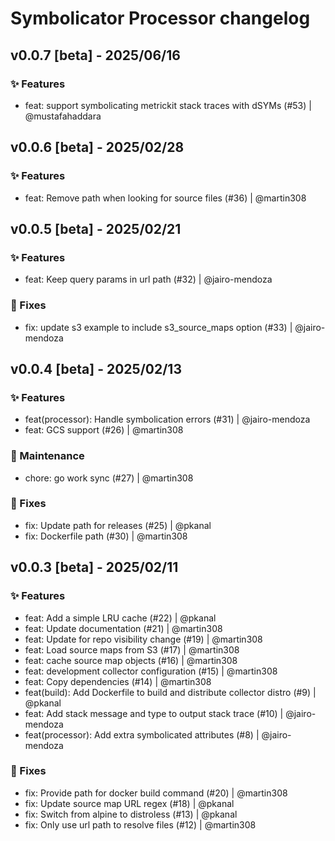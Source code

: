 # Symbolicator Processor changelog

## v0.0.7 [beta] - 2025/06/16
### ✨ Features

- feat: support symbolicating metrickit stack traces with dSYMs (#53) | @mustafahaddara

## v0.0.6 [beta] - 2025/02/28

### ✨ Features

- feat: Remove path when looking for source files (#36) | @martin308

## v0.0.5 [beta] - 2025/02/21

### ✨ Features

- feat: Keep query params in url path (#32) | @jairo-mendoza

### 🐛 Fixes

- fix: update s3 example to include s3_source_maps option (#33) | @jairo-mendoza

## v0.0.4 [beta] - 2025/02/13

### ✨ Features

- feat(processor): Handle symbolication errors (#31) | @jairo-mendoza
- feat: GCS support (#26) | @martin308

### 🚧 Maintenance

- chore: go work sync (#27) | @martin308

### 🐛 Fixes

- fix: Update path for releases (#25) | @pkanal
- fix: Dockerfile path (#30) | @martin308

## v0.0.3 [beta] - 2025/02/11

### ✨ Features

- feat: Add a simple LRU cache (#22) | @pkanal
- feat: Update documentation (#21) | @martin308
- feat: Update for repo visibility change (#19) | @martin308
- feat: Load source maps from S3 (#17) | @martin308
- feat: cache source map objects (#16) | @martin308
- feat: development collector configuration (#15) | @martin308
- feat: Copy dependencies (#14) | @martin308
- feat(build): Add Dockerfile to build and distribute collector distro (#9) | @pkanal
- feat: Add stack message and type to output stack trace (#10) | @jairo-mendoza
- feat(processor): Add extra symbolicated attributes (#8) | @jairo-mendoza

### 🐛 Fixes

- fix: Provide path for docker build command (#20) | @martin308
- fix: Update source map URL regex (#18) | @pkanal
- fix: Switch from alpine to distroless (#13) | @pkanal
- fix: Only use url path to resolve files (#12) | @martin308
